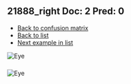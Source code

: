 ## 21888_right Doc: 2 Pred: 0
- [Back to confusion matrix](https://github.com/juliandewit/kaggle_retinopathy/blob/master/matrix.md)
- [Back to list](https://github.com/juliandewit/kaggle_retinopathy/blob/master/lists/20/list.md)
- [Next example in list](https://github.com/juliandewit/kaggle_retinopathy/blob/master/lists/20/21/219_left.md)

![Eye](https://retinopaty.blob.core.windows.net/size1024/21888_right_2.jpeg)

### 

![Eye]()
